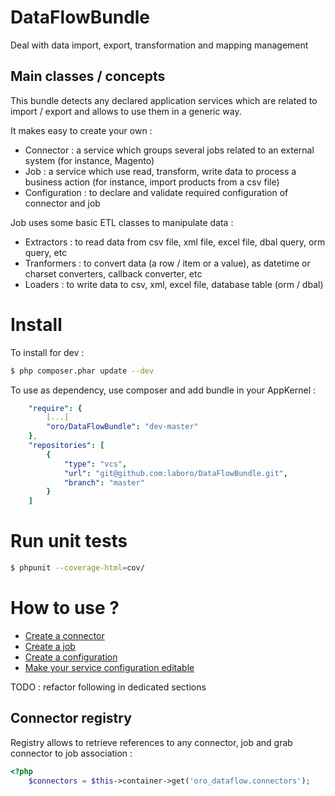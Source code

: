 DataFlowBundle
==============

Deal with data import, export, transformation and mapping management

Main classes /  concepts
------------------------

This bundle detects any declared application services which are related to import / export and allows to use them in a generic way.

It makes easy to create your own :
- Connector : a service which groups several jobs related to an external system (for instance, Magento)
- Job : a service which use read, transform, write data to process a business action (for instance, import products from a csv file)
- Configuration : to declare and validate required configuration of connector and job

Job uses some basic ETL classes to manipulate data :
- Extractors : to read data from csv file, xml file, excel file, dbal query, orm query, etc
- Tranformers : to convert data (a row / item or a value), as datetime or charset converters, callback converter, etc
- Loaders : to write data to csv, xml, excel file, database table (orm / dbal)

Install
=======

To install for dev :

```bash
$ php composer.phar update --dev
```
To use as dependency, use composer and add bundle in your AppKernel :

```yaml
    "require": {
        [...]
        "oro/DataFlowBundle": "dev-master"
    },
    "repositories": [
        {
            "type": "vcs",
            "url": "git@github.com:laboro/DataFlowBundle.git",
            "branch": "master"
        }
    ]

```

Run unit tests
==============

```bash
$ phpunit --coverage-html=cov/
```

How to use ?
============

- [Create a connector](Resources/doc/create_connector.md)
- [Create a job](Resources/doc/create_job.md)
- [Create a configuration](Resources/doc/create_configuration.md)
- [Make your service configuration editable](Resources/doc/configurable_services.md)


TODO : refactor following in dedicated sections


Connector registry
------------------

Registry allows to retrieve references to any connector, job and grab connector to job association :
```php
<?php
    $connectors = $this->container->get('oro_dataflow.connectors');
```



